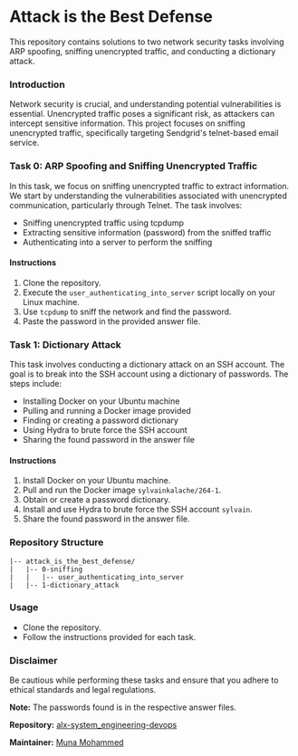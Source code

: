 # Attack is the Best Defense
This repository contains solutions to two network security tasks involving ARP spoofing, sniffing unencrypted traffic, and conducting a dictionary attack.

### Introduction
Network security is crucial, and understanding potential vulnerabilities is essential. Unencrypted traffic poses a significant risk, as attackers can intercept sensitive information. This project focuses on sniffing unencrypted traffic, specifically targeting Sendgrid's telnet-based email service.

### Task 0: ARP Spoofing and Sniffing Unencrypted Traffic

In this task, we focus on sniffing unencrypted traffic to extract information. We start by understanding the vulnerabilities associated with unencrypted communication, particularly through Telnet. The task involves:

- Sniffing unencrypted traffic using tcpdump
- Extracting sensitive information (password) from the sniffed traffic
- Authenticating into a server to perform the sniffing

#### Instructions
1. Clone the repository.
2. Execute the `user_authenticating_into_server` script locally on your Linux machine.
3. Use `tcpdump` to sniff the network and find the password.
4. Paste the password in the provided answer file.

### Task 1: Dictionary Attack

This task involves conducting a dictionary attack on an SSH account. The goal is to break into the SSH account using a dictionary of passwords. The steps include:

- Installing Docker on your Ubuntu machine
- Pulling and running a Docker image provided
- Finding or creating a password dictionary
- Using Hydra to brute force the SSH account
- Sharing the found password in the answer file

#### Instructions
1. Install Docker on your Ubuntu machine.
2. Pull and run the Docker image `sylvainkalache/264-1`.
3. Obtain or create a password dictionary.
4. Install and use Hydra to brute force the SSH account `sylvain`.
5. Share the found password in the answer file.

### Repository Structure

```
|-- attack_is_the_best_defense/
|   |-- 0-sniffing
|   |   |-- user_authenticating_into_server
|   |-- 1-dictionary_attack
```

### Usage

- Clone the repository.
- Follow the instructions provided for each task.

### Disclaimer

Be cautious while performing these tasks and ensure that you adhere to ethical standards and legal regulations.

**Note:** The passwords found is in the respective answer files.

**Repository:** [alx-system_engineering-devops](https://github.com/Muna-Saeed/alx-system_engineering-devops)

**Maintainer:** [Muna Mohammed](mailto:munasaeed6367@gmail.com)
